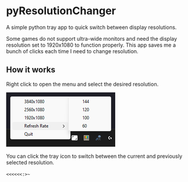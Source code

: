 # pyResolutionChanger

A simple python tray app to quick switch between display resolutions.

Some games do not support ultra-wide monitors and need the display resolution set to 1920x1080 to function properly.
This app saves me a bunch of clicks each time I need to change resolution.

## How it works

Right click to open the menu and select the desired resolution.

![A screenshot of the resolution changer UI. Shows possible resolutions and refresh rates.](img/demo.png
"Resolution Changer UI")

You can click the tray icon to switch between the current and previously selected resolution.

`<<<<<<:>~`
